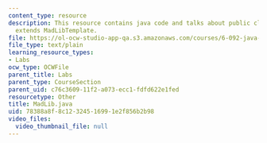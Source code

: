 ```yaml
---
content_type: resource
description: This resource contains java code and talks about public class MadLib
  extends MadLibTemplate.
file: https://ol-ocw-studio-app-qa.s3.amazonaws.com/courses/6-092-java-preparation-for-6-170-january-iap-2006/78388a8f8c12324516991e2f856b2b98_MadLib.java
file_type: text/plain
learning_resource_types:
- Labs
ocw_type: OCWFile
parent_title: Labs
parent_type: CourseSection
parent_uid: c76c3609-11f2-a073-ecc1-fdfd622e1fed
resourcetype: Other
title: MadLib.java
uid: 78388a8f-8c12-3245-1699-1e2f856b2b98
video_files:
  video_thumbnail_file: null
---
```

